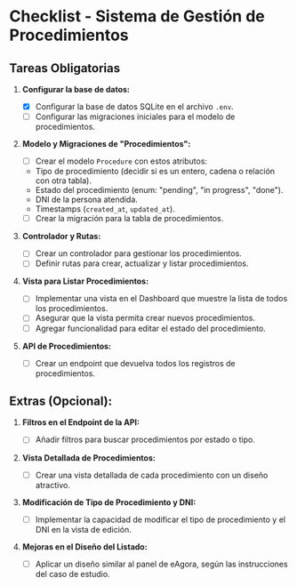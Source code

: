 # Checklist - Sistema de Gestión de Procedimientos

## Tareas Obligatorias

1. **Configurar la base de datos:**

   - [X]  Configurar la base de datos SQLite en el archivo `.env`.
   - [ ]  Configurar las migraciones iniciales para el modelo de procedimientos.
2. **Modelo y Migraciones de "Procedimientos":**

   - [ ]  Crear el modelo `Procedure` con estos atributos:
     - Tipo de procedimiento (decidir si es un entero, cadena o relación con otra tabla).
     - Estado del procedimiento (enum: "pending", "in progress", "done").
     - DNI de la persona atendida.
     - Timestamps (`created_at`, `updated_at`).
   - [ ]  Crear la migración para la tabla de procedimientos.
3. **Controlador y Rutas:**

   - [ ]  Crear un controlador para gestionar los procedimientos.
   - [ ]  Definir rutas para crear, actualizar y listar procedimientos.
4. **Vista para Listar Procedimientos:**

   - [ ]  Implementar una vista en el Dashboard que muestre la lista de todos los procedimientos.
   - [ ]  Asegurar que la vista permita crear nuevos procedimientos.
   - [ ]  Agregar funcionalidad para editar el estado del procedimiento.
5. **API de Procedimientos:**

   - [ ]  Crear un endpoint que devuelva todos los registros de procedimientos.

## Extras (Opcional):

1. **Filtros en el Endpoint de la API:**

   - [ ]  Añadir filtros para buscar procedimientos por estado o tipo.
2. **Vista Detallada de Procedimientos:**

   - [ ]  Crear una vista detallada de cada procedimiento con un diseño atractivo.
3. **Modificación de Tipo de Procedimiento y DNI:**

   - [ ]  Implementar la capacidad de modificar el tipo de procedimiento y el DNI en la vista de edición.
4. **Mejoras en el Diseño del Listado:**

   - [ ]  Aplicar un diseño similar al panel de eAgora, según las instrucciones del caso de estudio.
